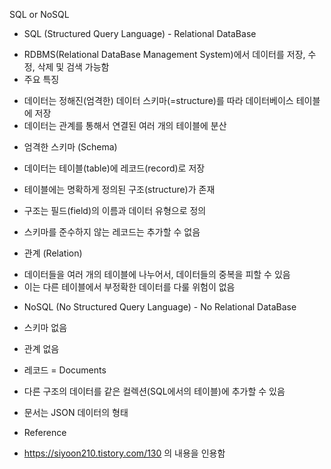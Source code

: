 SQL or NoSQL

* SQL (Structured Query Language) - Relational DataBase
 - RDBMS(Relational DataBase Management System)에서 데이터를 저장, 수정, 삭제 및 검색 가능함
 - 주요 특징
  + 데이터는 정해진(엄격한) 데이터 스키마(=structure)를 따라 데이터베이스 테이블에 저장
  + 데이터는 관계를 통해서 연결된 여러 개의 테이블에 분산
 - 엄격한 스키마 (Schema)
  + 데이터는 테이블(table)에 레코드(record)로 저장
  + 테이블에는 명확하게 정의된 구조(structure)가 존재
  + 구조는 필드(field)의 이름과 데이터 유형으로 정의
 
  + 스키마를 준수하지 않는 레코드는 추가할 수 없음
 - 관계 (Relation)
  + 데이터들을 여러 개의 테이블에 나누어서, 데이터들의 중복을 피할 수 있음
  + 이는 다른 테이블에서 부정확한 데이터를 다룰 위험이 없음
 
* NoSQL (No Structured Query Language) - No Relational DataBase
 - 스키마 없음
 - 관계 없음
 - 레코드 = Documents
 - 다른 구조의 데이터를 같은 컬렉션(SQL에서의 테이블)에 추가할 수 있음
 
 - 문서는 JSON 데이터의 형태


* Reference
 - https://siyoon210.tistory.com/130 의 내용을 인용함
